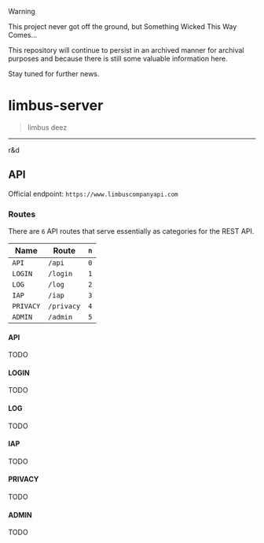 > [!WARNING]
> This project never got off the ground, but Something Wicked This Way Comes...
> 
> This repository will continue to persist in an archived manner for archival purposes and because there is still some valuable information here.
> 
> Stay tuned for further news.

# limbus-server

> limbus deez

---

r&d

## API

Official endpoint: `https://www.limbuscompanyapi.com`

<!-- Format: `https://www.limbuscompanyapi.com` + `[route]` + `[path]` -->

### Routes

There are `6` API routes that serve essentially as categories for the REST API.

| Name      | Route      | `n` |
| --------- | ---------- | --- |
| `API`     | `/api`     | `0` |
| `LOGIN`   | `/login`   | `1` |
| `LOG`     | `/log`     | `2` |
| `IAP`     | `/iap`     | `3` |
| `PRIVACY` | `/privacy` | `4` |
| `ADMIN`   | `/admin`   | `5` |

#### API

TODO

#### LOGIN

TODO

#### LOG

TODO

#### IAP

TODO

#### PRIVACY

TODO

#### ADMIN

TODO
